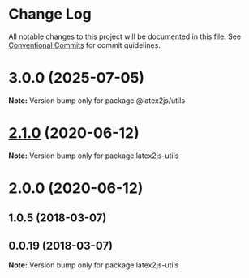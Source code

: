 # Change Log

All notable changes to this project will be documented in this file.
See [Conventional Commits](https://conventionalcommits.org) for commit guidelines.

# 3.0.0 (2025-07-05)

**Note:** Version bump only for package @latex2js/utils

# [2.1.0](https://github.com/pyramation/latex2js/compare/latex2js-utils@2.0.0...latex2js-utils@2.1.0) (2020-06-12)

**Note:** Version bump only for package latex2js-utils

# 2.0.0 (2020-06-12)

## 1.0.5 (2018-03-07)

## 0.0.19 (2018-03-07)

**Note:** Version bump only for package latex2js-utils
